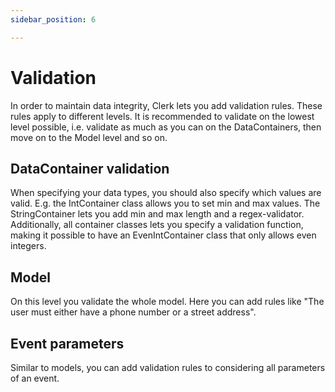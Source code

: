 ```yaml
---
sidebar_position: 6

---
```

# Validation


In order to maintain data integrity, Clerk lets you add validation rules. These rules apply to different levels.
It is recommended to validate on the lowest level possible, i.e. validate as much as you can on the DataContainers, then
move on to the Model level and so on.

## DataContainer validation

When specifying your data types, you should also specify which values are valid. E.g. the IntContainer class allows you
to set min and max values. The StringContainer lets you add min and max length and a regex-validator. Additionally, all
container classes lets you specify a validation function, making it possible to have an EvenIntContainer class that
only allows even integers.

## Model

On this level you validate the whole model. Here you can add rules like "The user must either have a phone number or a
street address".

## Event parameters

Similar to models, you can add validation rules to considering all parameters of an event.
